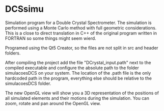 # DCSsimu
Simulation program for a Double Crystal Spectrometer.
The simulation is performed using a Monte Carlo method with full geometric considerations.
This is a close to direct translation in C++ of the original program written in FORTRAN so some things might seem wierd.

Programed using the Qt5 Creator, so the files are not split in src and header folders.

After compiling the project add the file "DCrystal_input.path" next to the compiled executable and configure the absolute path to the folder simulacoesDCS on your system. The location of the .path file is the only hardcoded path in the program, everything else should be relative to the simulacoesDCS folder.

The new OpenGL view will show you a 3D representation of the positions of all simulated elements and their motions during the simulation. You can zoom, rotate and pan around the OpenGL view.
